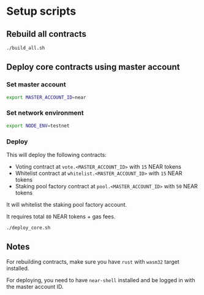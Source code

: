 # Setup scripts

## Rebuild all contracts

```bash
./build_all.sh
```

## Deploy core contracts using master account

### Set master account

```bash
export MASTER_ACCOUNT_ID=near
```

### Set network environment

```bash
export NODE_ENV=testnet
```

### Deploy

This will deploy the following contracts:

- Voting contract at `vote.<MASTER_ACCOUNT_ID>` with `15` NEAR tokens
- Whitelist contract at `whitelist.<MASTER_ACCOUNT_ID>` with `15` NEAR tokens
- Staking pool factory contract at `pool.<MASTER_ACCOUNT_ID>` with `50` NEAR tokens

It will whitelist the staking pool factory account.

It requires total `80` NEAR tokens + gas fees.

```bash
./deploy_core.sh
```

## Notes

For rebuilding contracts, make sure you have `rust` with `wasm32` target installed.

For deploying, you need to have `near-shell` installed and be logged in with the master account ID.
